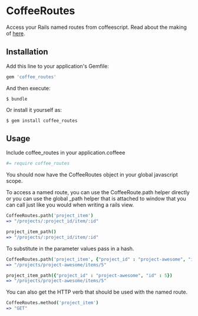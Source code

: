# CoffeeRoutes

Access your Rails named routes from coffeescript. Read about the making of [here](http://darkphnx.com/2014/10/23/coffeeroutes-named-routes-in-coffeescript/).

## Installation

Add this line to your application's Gemfile:

```ruby
gem 'coffee_routes'
```

And then execute:

    $ bundle

Or install it yourself as:

    $ gem install coffee_routes

## Usage

Include coffee_routes in your application.coffeee

```coffee
#= require coffee_routes
```

You should now have the CoffeeRoutes object in your global javascript scope.

To access a named route, you can use the CoffeeRoute.path helper directly or you can use the global _path helper that is attached to window that you can call just like you would when writing a rails view.

```coffee
CoffeeRoutes.path('project_item')
=> "/projects/:project_id/item/:id"

project_item_path()
=> "/projects/:project_id/item/:id"
```

To substitute in the parameter values pass in a hash.

```coffee
CoffeeRoutes.path('project_item', {"project_id" : "project-awesome", "id" : 5})
=> "/projects/project-awesome/items/5"

project_item_path({"project_id" : "project-awesome", "id" : 5})
=> "/projects/project-awesome/items/5"
```

You can also get the HTTP verb that should be used with the named route.

```coffee
CoffeeRoutes.method('project_item')
=> "GET"
```
